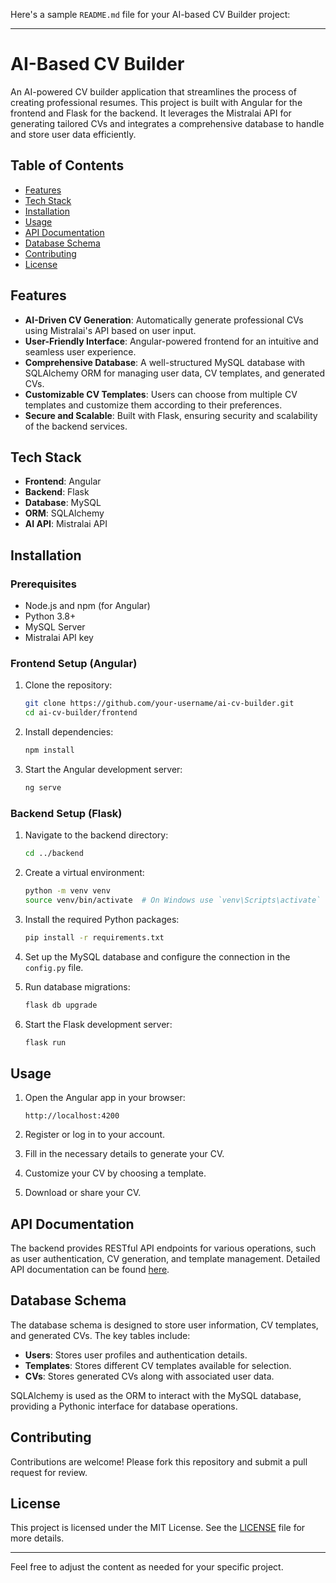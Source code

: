 Here's a sample `README.md` file for your AI-based CV Builder project:

---

# AI-Based CV Builder

An AI-powered CV builder application that streamlines the process of creating professional resumes. This project is built with Angular for the frontend and Flask for the backend. It leverages the Mistralai API for generating tailored CVs and integrates a comprehensive database to handle and store user data efficiently.

## Table of Contents

- [Features](#features)
- [Tech Stack](#tech-stack)
- [Installation](#installation)
- [Usage](#usage)
- [API Documentation](#api-documentation)
- [Database Schema](#database-schema)
- [Contributing](#contributing)
- [License](#license)

## Features

- **AI-Driven CV Generation**: Automatically generate professional CVs using Mistralai's API based on user input.
- **User-Friendly Interface**: Angular-powered frontend for an intuitive and seamless user experience.
- **Comprehensive Database**: A well-structured MySQL database with SQLAlchemy ORM for managing user data, CV templates, and generated CVs.
- **Customizable CV Templates**: Users can choose from multiple CV templates and customize them according to their preferences.
- **Secure and Scalable**: Built with Flask, ensuring security and scalability of the backend services.

## Tech Stack

- **Frontend**: Angular
- **Backend**: Flask
- **Database**: MySQL
- **ORM**: SQLAlchemy
- **AI API**: Mistralai API

## Installation

### Prerequisites

- Node.js and npm (for Angular)
- Python 3.8+
- MySQL Server
- Mistralai API key

### Frontend Setup (Angular)

1. Clone the repository:
   ```bash
   git clone https://github.com/your-username/ai-cv-builder.git
   cd ai-cv-builder/frontend
   ```

2. Install dependencies:
   ```bash
   npm install
   ```

3. Start the Angular development server:
   ```bash
   ng serve
   ```

### Backend Setup (Flask)

1. Navigate to the backend directory:
   ```bash
   cd ../backend
   ```

2. Create a virtual environment:
   ```bash
   python -m venv venv
   source venv/bin/activate  # On Windows use `venv\Scripts\activate`
   ```

3. Install the required Python packages:
   ```bash
   pip install -r requirements.txt
   ```

4. Set up the MySQL database and configure the connection in the `config.py` file.

5. Run database migrations:
   ```bash
   flask db upgrade
   ```

6. Start the Flask development server:
   ```bash
   flask run
   ```

## Usage

1. Open the Angular app in your browser:
   ```
   http://localhost:4200
   ```

2. Register or log in to your account.

3. Fill in the necessary details to generate your CV.

4. Customize your CV by choosing a template.

5. Download or share your CV.

## API Documentation

The backend provides RESTful API endpoints for various operations, such as user authentication, CV generation, and template management. Detailed API documentation can be found [here](link-to-api-docs).

## Database Schema

The database schema is designed to store user information, CV templates, and generated CVs. The key tables include:

- **Users**: Stores user profiles and authentication details.
- **Templates**: Stores different CV templates available for selection.
- **CVs**: Stores generated CVs along with associated user data.

SQLAlchemy is used as the ORM to interact with the MySQL database, providing a Pythonic interface for database operations.

## Contributing

Contributions are welcome! Please fork this repository and submit a pull request for review.

## License

This project is licensed under the MIT License. See the [LICENSE](LICENSE) file for more details.

---

Feel free to adjust the content as needed for your specific project.
